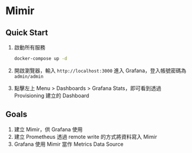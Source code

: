# Mimir

## Quick Start

1. 啟動所有服務

    ```bash
    docker-compose up -d
    ```

2. 開啟瀏覽器，輸入 `http://localhost:3000` 進入 Grafana，登入帳號密碼為 `admin/admin`
3. 點擊左上 Menu > Dashboards > Grafana Stats，即可看到透過 Provisioning 建立的 Dashboard

## Goals

1. 建立 Mimir，供 Grafana 使用
2. 建立 Prometheus 透過 remote write 的方式將資料寫入 Mimir
3. Grafana 使用 Mimir 當作 Metrics Data Source
